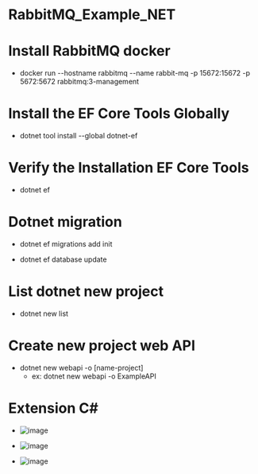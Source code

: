 # RabbitMQ_Example_NET

# Install RabbitMQ docker
- docker run --hostname rabbitmq --name rabbit-mq -p 15672:15672 -p 5672:5672 rabbitmq:3-management

# Install the EF Core Tools Globally
- dotnet tool install --global dotnet-ef

# Verify the Installation EF Core Tools
- dotnet ef

# Dotnet migration
- dotnet ef migrations add init

- dotnet ef database update

# List dotnet new project
- dotnet new list

# Create new project web API
- dotnet new webapi -o [name-project]
  + ex: dotnet new webapi -o ExampleAPI

# Extension C#
- ![image](https://github.com/user-attachments/assets/1b31317f-f98e-459c-bd9e-81ea999fa86d)
  
- ![image](https://github.com/user-attachments/assets/1d718e6e-889f-4106-bca9-fd4bde95cb7a)

- ![image](https://github.com/user-attachments/assets/0bc8d89a-f3a2-4039-9414-289e1620ac59)
